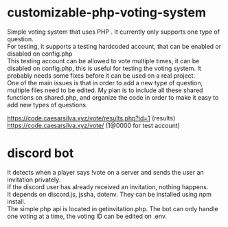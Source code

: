 # customizable-php-voting-system

Simple voting system that uses PHP  .
It currently only supports one type of question.  
For testing, it supports a testing hardcoded account, that can be enabled or disabled on config.php  
This testing account can be allowed to vote multiple times, it can be disabled on config.php, this is useful for testing the voting system.
It probably needs some fixes before it can be used on a real project.  
One of the main issues is that in order to add a new type of question, multiple files need to be edited. My plan is to include all these shared functions on shared.php, and organize the code in order to make it easy to add new types of questions.

 
 https://code.caesarsilva.xyz/vote/results.php?id=1 (results)
 https://code.caesarsilva.xyz/vote/ (1@0000 for test account)  
 
 
 
  # discord bot
  
 It detects when a player says !vote on a server and sends the user an invitation privately.  
 If the discord user has already received an invitation, nothing happens.  
 It depends on discord.js, jssha, dotenv. They can be installed using npm install.  
 The simple php api is located in getinvitation.php.
 The bot can only handle one voting at a time, the voting ID can be edited on .env.
 
 
 
